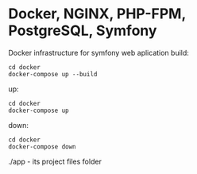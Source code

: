 # Docker, NGINX, PHP-FPM, PostgreSQL, Symfony
Docker infrastructure for symfony web aplication
build:
```
cd docker
docker-compose up --build
```
up:
```
cd docker
docker-compose up
```
down:
```
cd docker
docker-compose down
```
./app - its project files folder
